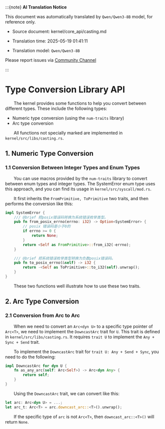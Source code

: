 :::{note}
**AI Translation Notice**

This document was automatically translated by `Qwen/Qwen3-8B` model, for reference only.

- Source document: kernel/core_api/casting.md

- Translation time: 2025-05-19 01:41:11

- Translation model: `Qwen/Qwen3-8B`

Please report issues via [Community Channel](https://github.com/DragonOS-Community/DragonOS/issues)

:::

# Type Conversion Library API

&emsp;&emsp;The kernel provides some functions to help you convert between different types. These include the following types:

- Numeric type conversion (using the `num-traits` library)
- Arc type conversion

&emsp;&emsp;All functions not specially marked are implemented in `kernel/src/libs/casting.rs`.

## 1. Numeric Type Conversion

### 1.1 Conversion Between Integer Types and Enum Types

&emsp;&emsp;You can use macros provided by the `num-traits` library to convert between enum types and integer types.
The SystemError enum type uses this approach, and you can find its usage in `kernel/src/syscall/mod.rs`.

&emsp;&emsp;It first inherits the `FromPrimitive, ToPrimitive` two traits, and then performs the conversion like this:

```rust
impl SystemError {
    /// @brief 把posix错误码转换为系统错误枚举类型。
    pub fn from_posix_errno(errno: i32) -> Option<SystemError> {
        // posix 错误码是小于0的
        if errno >= 0 {
            return None;
        }
        return <Self as FromPrimitive>::from_i32(-errno);
    }

    /// @brief 把系统错误枚举类型转换为负数posix错误码。
    pub fn to_posix_errno(&self) -> i32 {
        return -<Self as ToPrimitive>::to_i32(self).unwrap();
    }
}
```

&emsp;&emsp;These two functions well illustrate how to use these two traits.

## 2. Arc Type Conversion

### 2.1 Conversion from Arc<dyn U> to Arc<T>

&emsp;&emsp;When we need to convert an `Arc<dyn U>` to a specific type pointer of `Arc<T>`, we need to implement the `DowncastArc` trait for `U`. This trait is defined in `kernel/src/libs/casting.rs`. It requires `trait U` to implement the `Any + Sync + Send` trait.

&emsp;&emsp;To implement the `DowncastArc` trait for `trait U: Any + Send + Sync`, you need to do the following:

```rust
impl DowncastArc for dyn U {
    fn as_any_arc(self: Arc<Self>) -> Arc<dyn Any> {
        return self;
    }
}
```

&emsp;&emsp;Using the `DowncastArc` trait, we can convert like this:

```rust
let arc: Arc<dyn U> = ...;
let arc_t: Arc<T> = arc.downcast_arc::<T>().unwrap();
```

&emsp;&emsp;If the specific type of `arc` is not `Arc<T>`, then `downcast_arc::<T>()` will return `None`.
